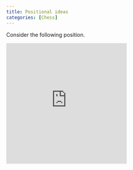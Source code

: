 ```yaml
---
title: Positional ideas 
categories: [Chess]
---
```


Consider the following position.

<iframe width="320" height="320" src="https://lichess.org/study/embed/WcKABhGP/NlM1BMVP" frameborder=0></iframe>
